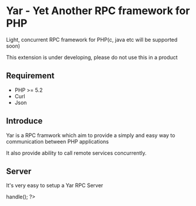 # Yar - Yet Another RPC framework for PHP

Light, concurrent RPC framework for PHP(c, java etc will be supported soon)

This extension is under developing, please do not use this in a product

## Requirement
- PHP >= 5.2
- Curl
- Json

## Introduce

Yar is a RPC framwork which aim to provide a simply and easy way to communication between PHP applications

It also provide ability to call remote services concurrently.

## Server

It's very easy to setup a Yar RPC Server

<?php
class API {
    /**
     * the doc info will be generated automaticly into service info page.
     */
    public function api($parameter, $option = "foo") {
    }
    
    protected function client_can_not_see() {
    }
}

$service = Yar_Server(new API());
$service->handle();
?>

